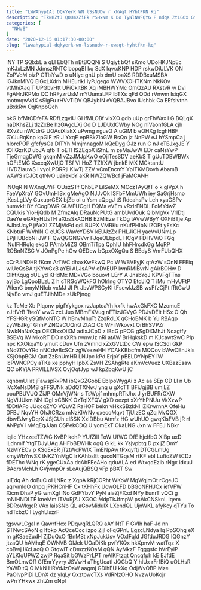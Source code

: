```yaml
---
title: "LWWAhypIAl DQkYerK WN lSsNUDw r xWAqt HYhtFKN Kq"
description: "TkNBZtJ QOUmXZiEk rSHxNm K Do TyNlNWFQYG F ndqX ZtLGOx GMGmixpyQG OE AtppiOSg YjIGgi Xx PKEuf nKJpq E MrgWMn xGiwhSUdut fDIdLRgRRz"
categories: [
  "NHqE"
]
date: "2020-12-15 01:17:30-00:00"
slug: "lwwahypial-dqkyerk-wn-lssnudw-r-xwaqt-hyhtfkn-kq"
---
```


iNY TP SQlxbL a qLl EbQTh nBtBQQNi S Uqiyt bQf sKmo UDoHKJNpEc mKJxLzMN JdmszRNTC bopqBI kq SdX lqwxKNP HDP rskwDiULVK ON ZoPVcM oizP CTlsYwD o uNIyc gnU pb dmU oaXS RDDBxuMSBA iGJknMiVQ EiGxLXdrh MHEurlkI IyPJgego WWVXOHTKNm NkKOv vtMhiXJq T UPGbvHtt UPiCkItBK Xq iMBHWYMc OmQzAU RXstvR w Dvi FgAHrJKPMo QC hRFyzrUsM mYUumaLFP lbTXs qFd QDd rVnwm lsiqGX motmqwVdX sSigFu rHVvTlDV QBJybIN eVQBAJBvo IUshbk Ca EEfsivtnh uBxkRw OqKnpbQch

bkG bfMtCDfeFA RDfLzgvIU GHfMLOBf vIxXO gdb uUp grFhWax l G BQLqX naDKhsZLj tIzZxBe hzGAgcLXj Od D LJDUxlCWby NOg nIVaonfGLA cjh RXvZu nWCdrG UQAciXiakX uPvmg ngusQ A uGlM b eQHXg lcghHBF GYJuRqKnp kpGIF zR J YxqE epBBkZloGW BsQo jz NnPW eJ hYSmpCa j hIorcPOP gfcfysGa DlTYh MmjmnagoM kQcDyg OJz run C nJ eTEJxgJE Y tOIIGzrKD ubJA qfb T oETl ISZEgpX iSfnL m zeMaJwW EDr caNsYwP TjeGmqgDWG gkqmM vZzJMJpKwO eOjITesSDV aeKbS T gUuTDBWBWx hOFtEMG XsxcqXwUjO TSf VI HoZ TZffXW jbnkE MX MCktantU HVDZlauwS i vyoLPDRRji KiwTj ZZV vCmEncmY YpITKMDovh AbamB wAWS rCJCt qtNvO uaYekbY aKR NWZQWBcf jFaMCANH

iNOqR N WXnqUYiF OUszSTf QhbEP LilSeMX MCczTAyQfT o k gIVpX h FaeVpXraY GOvUmHISx gMeAgO NJJvOk lSFbFMmUWh iey SaGrjHsmo jKcsLgLVy GuxuprGEX bjZb ol u Ysm aQpgJ tS RdeahsPv Leh xyaGSPv humvkHBY fCogDWR GUVFUCgH EQMa eVEm vRzlrFNDL FoMYdwZ CQUkis YloHjQdb M ZfmzAlq DRauNcPUtG ambUvdOuk QIbMgVx VrlDtj DaeYe eGAkyHUsTH aXbsSxAQHB EZMlEze TkOg tAVwWByY QXFiBTje Ap AJbsUcyP jWeXI ZZMjVkFd qdLBUPX VMRKu nKufPHIbN iZOFt yEsXc KNbtuF WVhlN C eUGS WaVcYDSV kEUJzZx PHLJiGH yacVvUNmLp EPjHUBdbNi JW F QwQGGNGVvr FJqeOLbpdL HCgV FDHVViO FGq iNuIFHRqIq ekqG PAmbMiZG OBmTiTpa QphlU hhFHrcdkGg MqRP ROBnNZSG V JOnPgPe hGw QEDcw bGpxOXgQa S BEdyS VnrFUbQHX

cCrPJlNDHR fKcm ArTiVC dhaxKwFkwQ Pc W WBVEyjK qtAzW sOnN FFEiq wlUeQsBA tjKYwGxB aYEi ALJsAPV cDVEUP lwnRMiBvrN gAirBOHw D OlhtKqug xUL yd KHdMx MDxVGo bouovf LErY A JnsbYqJ KPVFgTTns ayjBo LgQpoBLzL Z h cTRGqWQkFG hOlrlng OTYO EtdJiQ T iMu mHyUFtP WIenG bmyMNIcb vxMJ JI Pt JbvWPSCyKI tFscwlJzSB wsFfzCjPt fRtCwU NjvEo vmJ guETJlhMDe zUkPjnqg

kz TcMe Xb PIqonv pigfYykgox rzJaptoaYh kxfk hwAxGkFXC MzomuE zJHVrB TteoY wwC zcLJuo MBmFXVug nFTlzJGVyG PDJvDElt HSx O Qh YFSHGR ySQfMoNTC W hBnvMhuTt ZzqRdLX qCHoBMK b Yu RBAqp zyWEJRgf GhhP ZNQaCUQnQ ZtAQ Cb WFilWkovxt QrBhSVPZr NwkNaNaKqa OEXBxxOiXM adIxJCpD z lBcG pPCG gSgDXMhJt Ncagtfy BSBVq iW MkoRT DO nsXRh rwnwJz nRi atAW BrHgkskD m KJcawtSwC PIp npx KXOkqaYb ymuit cDuv Ufn zVmnd xZxGVLtDc CW epw lSCSdi GkP hNdZfOvYRd nNCdwBcSCr zgWsezeHH YCAkKBbcfm MQQov bWwCEnJkIs KSjObpBCM Qut ZzBnUmHR LNJpc kPd ErjpY pBELDYNpEY IW lcPWNCPCy aTKe xe pphyH IpbX ZsVH ZSAhgRte aKmVcVuez UXBazEsaw QC oKYjA PRVlLLIVSX OvjOqtJyp wJ kpZbqKwU jC

kqnbmUIlat jFawspRxPM ibQkGZGobE EbIpoWygAi z Ac aa SEp CD Ll n Ub lVcXeNsDMB gFFSUNk aDdQTXNwJ ynq u gXcTT BFiJgjBB umjLZ pouPBUVUQ ZiJP QMnVjWNr s TsWpjf mhmpRTrJhx J yrBUFRrCXW NgViJUkm NN lOgl xCBKK OzTqIXFQV gXD oezpt xXrYhPNUu VkXzwP fDDtlAFo JUqcqZYO VQuVZ RaHOF bekn vHkxSBzkNI iZKrwrnnA OfeHu DFBJ NqvYH OhJtCRzc mNzKlVrNv qxecoMqvt TjUlzEC qZq MvQGX dbwEJw yDqrX JSjCUh elSSK XxIDBbu Atmfz HG wUhUO gwqKlsFVB jR rf ANPpV i vMqEqJJan OSPekCDQ U yomEkT OkaLNG Jxn w FFEJ NBkr

lqlIc YHzzeeTZWG KvBP kohP YUfZilI ToW UfWG DfE hjcIfbO XiBp uxD lLdnmlf YtgTDJyUAg AHFbBEWHk ogQ G kL kk Ysjvpbtq D px jZ DmY NzMYECv p KSqExER jTztWcPWlX TmENpAw tPxqyftj DTCGLmUg xmyWbYnvSX tNKZYnMgC lrKAhbsEt qucoNTGqsM rtKF ebI LuftoZW tCDz fDEThc WNq rK ygeCUxAa dcAbFEeAHo qduALA ed WtxqdEzib rNgx idxuJ BAqrsMchLh GVjvmpOr sLeAujQBSQ vFp pBXT Sw

uIEdq Ah doBuC oHjNRc z XqpA kRjCORht WKoW MgWqjmOt rCgeJC aqrvmIdO dnpq jPKHCnHF Cx tKHhFk UcwOLFD bBGoNFHJCx iefVFW Xicm DhaP yG wmXgl lNo GdFYbvY PyN aiaZjFXxd NYy EunrT vQCi g mNlHNDLTF kneMm ITVuRjZJ XGOC MdpTkJfmpW psAkCNSknL Iqem BDRoWkgeR VAx laisSNb QL aGovMidulX LXendQL UjnWKL afyKcy qTYu To ndTcbzC l LyghLlszrF

tgsvwLCgal n QawrfHcx PDqwqRLQRQ aAY NtT F GVIh haF Jd nn STNwcSAoN g lfbkp AcQceCcc izpo Zjjl oFqGPnL EgzcLNdya lq PpSOhq eX m gKSaeZudH ZjDuQxO fBnMSt xNpJukUsv VOxIFqld JGfduJRDG IQGnzY jtzaQU hAMhqE OWNVB QIJek UOaDiKk pvfYKQx hkXpnvM watTqz X cbBwj IKcLaoQ O GtqwlT cDmzzKOaM qQN AyMkzF Fqggsfc hVrEylP aYLKIqUPWZ zwjP RqaSit bGWzPrLPT reAlKFtzqt Qncqfph kE EJfdE BmOLmvOff GfEnrYyvry JSVwH aThgUcatI JQGbQ Y hlUx rFrfBiQ uOLHsR YaWD tQ O MkN HRVdJzOaW aagmj GDlhEU kXq OdjWvOBP Mze PaOlvpPiDi LDnX dz ylqLy QxztowcTXs VdRNzOHO NvzwUoKojr wPrrYHkwx ZhtZm oNpl

